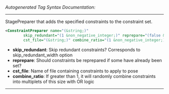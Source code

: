 _Autogenerated Tag Syntax Documentation:_

---
StagePreparer that adds the specified constraints to the constraint set.

```xml
<ConstraintPreparer name="(&string;)"
        skip_redundant="(1 &non_negative_integer;)" reprepare="(false &bool;)"
        cst_file="(&string;)" combine_ratio="(1 &non_negative_integer;)" />
```

-   **skip_redundant**: Skip redundant constraints? Corresponds to skip_redundant_width option
-   **reprepare**: Should constraints be reprepared if some have already been set?
-   **cst_file**: Name of file containing constraints to apply to pose
-   **combine_ratio**: If greater than 1, it will randomly combine constraints into multiplets of this size with OR logic

---
